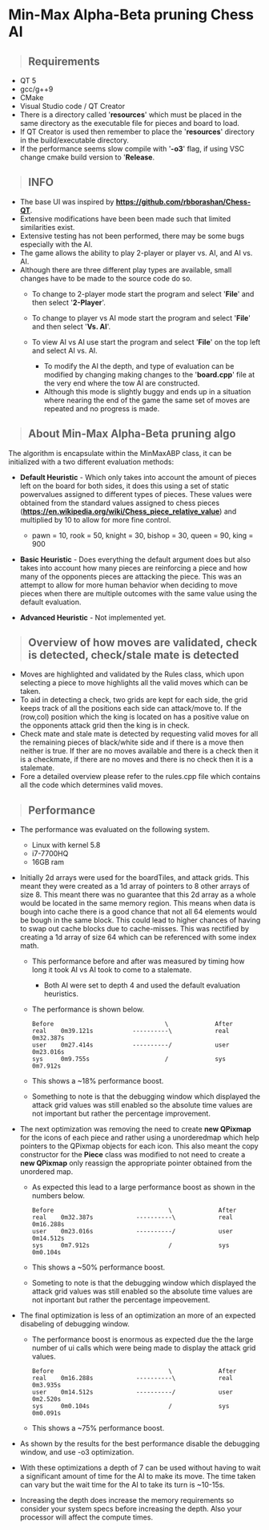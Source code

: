 # Min-Max Alpha-Beta pruning Chess AI

> ## Requirements
* QT 5
* gcc/g++9
* CMake
* Visual Studio code / QT Creator
* There is a directory called '**resources**' which must be placed in the same directory as the executable file for pieces and board to load.
* If QT Creator is used then remember to place the '**resources**' directory in the build/executable directory.
* If the performance seems slow compile with '**-o3**' flag, if using VSC change cmake build version to '**Release**.


> ## INFO
* The base UI was inspired by **https://github.com/rbborashan/Chess-QT**.
* Extensive modifications have been been made such that limited similarities exist.
* Extensive testing has not been performed, there may be some bugs especially with the AI.
* The game allows the ability to play 2-player or player vs. AI, and AI vs. AI.
* Although there are three different play types are available, small changes have to be made to the source code do so.
  * To change to 2-player mode start the program and select '**File**' and then select '**2-Player**'.

  * To change to player vs AI mode start the program and select '**File**' and then select '**Vs. AI**'.

  * To view AI vs AI use start the program and select '**File**' on the top left and select AI vs. AI.
    * To modify the AI the depth, and type of evaluation can be modified by changing making changes to the '**board.cpp**' file at the very end where the tow AI are constructed.
    * Although this mode is slightly buggy and ends up in a situation where nearing the end of the game the same set of moves are repeated and no progress is made.

> ## About Min-Max Alpha-Beta pruning algo
The algorithm is encapsulate within the MinMaxABP class, it can be initialized with a two different evaluation methods:
* **Default Heuristic** - Which only takes into account the amount of pieces left on the board for both sides, it does this using a set of static powervalues assigned to different types of pieces. These values were obtained from the standard values assigned to chess pieces (**https://en.wikipedia.org/wiki/Chess_piece_relative_value**) and multiplied by 10 to allow for more fine control.
  * pawn = 10, rook = 50, knight = 30, bishop = 30, queen = 90, king = 900

* **Basic Heuristic** - Does everything the default argument does but also takes into account how many pieces are reinforcing a piece and how many of the opponents pieces are attacking the piece. This was an attempt to allow for more human behavior when deciding to move pieces when there are multiple outcomes with the same value using the default evaluation.

* **Advanced Heuristic** - Not implemented yet.

> ## Overview of how moves are validated, check is detected, check/stale mate is detected
* Moves are highlighted and validated by the Rules class, which upon selecting a piece to move highlights all the valid moves which can be taken.
* To aid in detecting a check, two grids are kept for each side, the grid keeps track of all the positions each side can attack/move to. If the (row,col) position which the king is located on has a positive value on the opponents attack grid then the king is in check.
* Check mate and stale mate is detected by requesting valid moves for all the remaining pieces of black/white side and if there is a move then neither is true. If ther are no moves available and there is a check then it is a checkmate, if there are no moves and there is no check then it is a stalemate.
* Fore a detailed overview please refer to the rules.cpp file which contains all the code which determines valid moves.

> ## Performance
* The performance was evaluated on the following system.
    * Linux with kernel 5.8
    * i7-7700HQ
    * 16GB ram
* Initially 2d arrays were used for the boardTiles, and attack grids. This meant they were created as a 1d array of pointers to 8 other arrays of size 8. This meant there was no guarantee that this 2d array as a whole would be located in the same memory region. This means when data is bough into cache there is a good chance that not all 64 elements would be bough in the same block. This could lead to higher chances of having to swap out cache blocks due to cache-misses. This was rectified by creating a 1d array of size 64 which can be referenced with some index math.
  * This performance before and after was measured by timing how long it took AI vs AI took to come to a stalemate.
    * Both AI were set to depth 4 and used the default evaluation heuristics.
  * The performance is shown below.
          
        Before                               \             After
        real    0m39.121s           ----------\            real    0m32.387s
        user    0m27.414s           ----------/            user    0m23.016s
        sys     0m9.755s                     /             sys     0m7.912s
  * This shows a ~18% performance boost.
  * Something to note is that the debugging window which displayed the attack grid values was still enabled so the absolute time values are not important but rather the percentage improvement.

* The next optimization was removing the need to create **new QPixmap** for the icons of each piece and rather using a unorderedmap which help pointers to the QPixmap objects for each icon. This also meant the copy constructor for the **Piece** class was modified to not need to create a **new QPixmap** only reassign the appropriate pointer obtained from the unordered map.
  * As expected this lead to a large performance boost as shown in the numbers below.

        Before                                \             After
        real    0m32.387s            ----------\            real    0m16.288s
        user    0m23.016s            ----------/            user    0m14.512s
        sys     0m7.912s                      /             sys     0m0.104s
  * This shows a ~50% performance boost.
  * Someting to note is that the debugging window which displayed the attack grid values was still enabled so the absolute time values are not inportant but rather the percentage impeovement.

* The final optimization is less of an optimization an more of an expected disabeling of debugging window.
  * The performance boost is enormous as expected due the the large number of ui calls which were being made to display the attack grid values.
        
        Before                                \             After
        real    0m16.288s            ----------\            real    0m3.935s
        user    0m14.512s            ----------/            user    0m2.520s
        sys     0m0.104s                      /             sys     0m0.091s
  * This shows a ~75% performance boost.

* As shown by the results for the best performance disable the debugging window, and use -o3 optimization.
* With these optimizations a depth of 7 can be used without having to wait a significant amount of time for the AI to make its move. The time taken can vary but the wait time for the AI to take its turn is ~10-15s.
* Increasing the depth does increase the memory requirements so consider your system specs before increasing the depth. Also your processor will affect the compute times.
        
        
        
